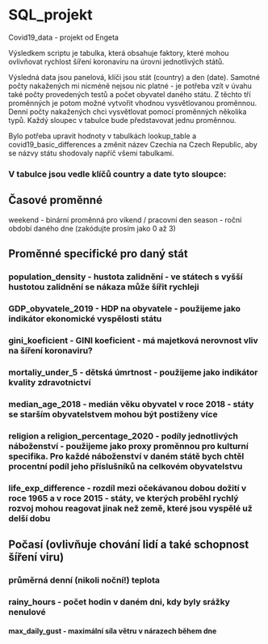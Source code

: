 # SQL_projekt
Covid19_data - projekt od Engeta

Výsledkem scriptu je tabulka, která obsahuje faktory, které mohou ovlivňovat rychlost šíření koronaviru na úrovni jednotlivých států. 

Výsledná data jsou panelová, klíči jsou stát (country) a den (date). 
Samotné počty nakažených mi nicméně nejsou nic platné - je potřeba vzít v úvahu také počty provedených testů a počet obyvatel daného státu. Z těchto tří proměnných je potom možné vytvořit vhodnou vysvětlovanou proměnnou. Denní počty nakažených chci vysvětlovat pomocí proměnných několika typů. Každý sloupec v tabulce bude představovat jednu proměnnou. 

Bylo potřeba upravit hodnoty v tabulkách lookup_table a covid19_basic_differences a změnit název Czechia na Czech Republic, aby se názvy státu shodovaly napříč všemi tabulkami.


### V tabulce jsou vedle klíčů country a date tyto sloupce: 

## Časové proměnné
weekend - binární proměnná pro víkend / pracovní den
season - roční období daného dne (zakódujte prosím jako 0 až 3)

## Proměnné specifické pro daný stát
### population_density - hustota zalidnění - ve státech s vyšší hustotou zalidnění se nákaza může šířit rychleji
### GDP_obyvatele_2019 - HDP na obyvatele - použijeme jako indikátor ekonomické vyspělosti státu
### gini_koeficient - GINI koeficient - má majetková nerovnost vliv na šíření koronaviru?
### mortaliy_under_5 - dětská úmrtnost - použijeme jako indikátor kvality zdravotnictví
### median_age_2018 - medián věku obyvatel v roce 2018 - státy se starším obyvatelstvem mohou být postiženy více
### religion a religion_percentage_2020 - podíly jednotlivých náboženství - použijeme jako proxy proměnnou pro kulturní specifika. Pro každé náboženství v daném státě bych chtěl procentní podíl jeho příslušníků na celkovém obyvatelstvu
### life_exp_difference - rozdíl mezi očekávanou dobou dožití v roce 1965 a v roce 2015 - státy, ve kterých proběhl rychlý rozvoj mohou reagovat jinak než země, které jsou vyspělé už delší dobu

## Počasí (ovlivňuje chování lidí a také schopnost šíření viru)
### průměrná denní (nikoli noční!) teplota
### rainy_hours - počet hodin v daném dni, kdy byly srážky nenulové
#### max_daily_gust - maximální síla větru v nárazech během dne



